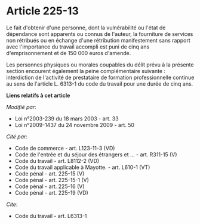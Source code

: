 # Article 225-13

Le fait d'obtenir d'une personne, dont la vulnérabilité ou l'état de dépendance sont apparents ou connus de l'auteur, la
fourniture de services non rétribués ou en échange d'une rétribution manifestement sans rapport avec l'importance du travail
accompli est puni de cinq ans d'emprisonnement et de 150 000 euros d'amende.

Les personnes physiques ou morales coupables du délit prévu à la présente section encourent également la peine complémentaire
suivante : interdiction de l'activité de prestataire de formation professionnelle continue au sens de l'article L. 6313-1 du
code du travail pour une durée de cinq ans.

**Liens relatifs à cet article**

_Modifié par_:

  - Loi n°2003-239 du 18 mars 2003 - art. 33
  - Loi n°2009-1437 du 24 novembre 2009 - art. 50

_Cité par_:

  - Code de commerce - art. L123-11-3 (VD)
  - Code de l'entrée et du séjour des étrangers et ... - art. R311-15 (V)
  - Code du travail - art. L8112-2 (VD)
  - Code du travail applicable à Mayotte. - art. L610-1 (VT)
  - Code pénal - art. 225-15 (V)
  - Code pénal - art. 225-15-1 (V)
  - Code pénal - art. 225-16 (V)
  - Code pénal - art. 225-19 (VD)

_Cite_:

  - Code du travail - art. L6313-1
